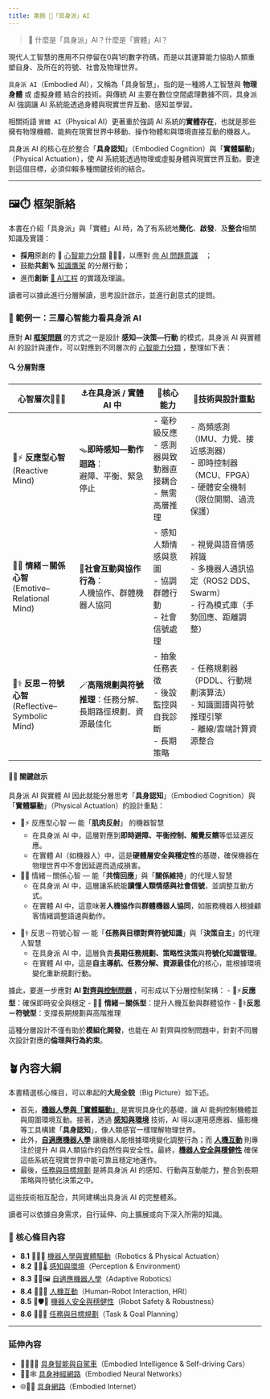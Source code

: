 ```yaml
---
title: 第捌 🦾「具身派」AI
---
```

>  🦾 什麼是「具身派」AI？什麼是「實體」AI？

現代人工智慧的應用不只停留在0與1的數字符碼，而是以其運算能力協助人類重塑自身、及所在的符號、社會及物理世界。

`具身派 AI`（Embodied AI），又稱為「具身智慧」，指的是一種將人工智慧與 **物理身體** 或 虛擬身體 結合的技術。與傳統 AI 主要在數位空間處理數據不同，具身派 AI 強調讓 AI 系統能透過身體與現實世界互動、感知並學習。

相關術語 `實體 AI`（Physical AI）更著重於強調 AI 系統的**實體存在**，也就是那些擁有物理機體、能夠在現實世界中移動、操作物體和與環境直接互動的機器人。

具身派 AI 的核心在於整合「**具身認知**」（Embodied Cognition）與「**實體驅動**」（Physical Actuation），使 AI 系統能透過物理或虛擬身體與現實世界互動。要達到這個目標，必須仰賴多種關鍵技術的結合。

***
## 🖼️⏱️ 框架脈絡

本書在介紹「具身派」與「實體」AI 時，為了有系統地**簡化**、**啟發**、及**整合**相關知識及實踐：
* **採用**原創的 🧠 [心智能力分類](notes-mind.zh-hant) 🐸🐘🧘，以應對 [㉄ AI 問題意識](01----problematics.zh-hant)　；
* 鼓勵**共創**🪜 [知識鷹架](notes-action.zh-hant) 的分層行動；
* 進而**創新** [🌉 AI工程](10----ai_engineering.zh-hant) 的實踐及理論。

讀者可以據此進行分層解讀，思考設計啟示，並進行創意式的提問。

### 🤖  範例一：三層心智能力看具身派 AI 

應對 **AI [框架問題](01-04-Frame_Problem.zh-hant)** 的方式之一是設計 **感知—決策—行動** 的模式，具身派 AI 與實體 AI 的設計與運作，可以對應到不同層次的 [心智能力分類](notes-mind.zh-hant) ，整理如下表：
#### 🔍 分層對應

| 心智層次🐸🐘🧘                                    | ⚓在具身派 / 實體 AI 中                   | 🦾核心能力                               | 🌉技術與設計重點                                                        |
| --------------------------------------------- | --------------------------------- | ------------------------------------ | ---------------------------------------------------------------- |
| 🐸⚡ **反應型心智**<br>(Reactive Mind)              | 🪤**即時感知—動作迴路**：<br>避障、平衡、緊急停止    | - 毫秒級反應<br>- 感測器與致動器直接耦合<br>- 無需高層推理 | - 高頻感測（IMU、力覺、接近感測器）<br>- 即時控制器（MCU、FPGA）<br>- 硬體安全機制（限位開關、過流保護） |
| 🐘💞 **情緒－關係心智**<br>(Emotive–Relational Mind) | 🤝**社會互動與協作行為**：<br>人機協作、群體機器人協同  | - 感知人類情感與意圖<br>- 協調群體行動<br>- 社會信號處理  | - 視覺與語音情感辨識<br>- 多機器人通訊協定（ROS2 DDS、Swarm）<br>- 行為模式庫（手勢回應、距離調整）  |
| 🧘⚕ **反思－符號心智**<br>(Reflective–Symbolic Mind) | 🪄**高階規劃與符號推理**：任務分解、長期路徑規劃、資源最佳化 | - 抽象任務表徵<br>- 後設監控與自我診斷<br>- 長期策略    | - 任務規劃器（PDDL、行動規劃演算法）<br>- 知識圖譜與符號推理引擎<br>- 離線/雲端計算資源整合          |

#### 🦾💡 關鍵啟示

具身派 AI 與實體 AI 因此就能分層思考「**具身認知**」（Embodied Cognition）與「**實體驅動**」（Physical Actuation）的設計重點：

* 🐸⚡ 反應型心智 — 能「**肌肉反射**」 的機器智慧
	- 在具身派 AI 中，這層對應到**即時避障、平衡控制、觸覺反饋**等低延遲反應。
	- 在實體 AI（如機器人）中，這是**硬體層安全與穩定性**的基礎，確保機器在物理世界中不會因延遲而造成損害。
* 🐘💞 情緒－關係心智 — 能「**共情回應**」與「**關係維持**」的代理人智慧
	- 在具身派 AI 中，這層讓系統能**讀懂人類情感與社會信號**，並調整互動方式。
	- 在實體 AI 中，這意味著**人機協作**與**群體機器人協同**，如服務機器人根據顧客情緒調整語速與動作。
- 🧘⚕ 反思－符號心智 — 能「**任務與目標對齊符號知識**」與「**決策自主**」的代理人智慧
	- 在具身派 AI 中，這層負責**長期任務規劃、策略性決策**與**符號化知識管理**。
	- 在實體 AI 中，這是**自主導航、任務分解、資源最佳化**的核心，能根據環境變化重新規劃行動。

據此，要進一步應對 **AI [對齊與控制問題](01-06-AI_Alignment_Control_Problem.zh-hant)** ，可形成以下分層控制架構：
    - 🐸⚡**反應型**：確保即時安全與穩定
    - 🐘💞 **情緒－關係型**：提升人機互動與群體協作
    - 🧘⚕**反思－符號型**：支撐長期規劃與高階推理

這種分層設計不僅有助於**模組化開發**，也能在 AI 對齊與控制問題中，針對不同層次設計對應的**倫理與行為約束**。

## 🪴內容大綱

本書精選核心條目，可以串起的**大局全貌**（Big Picture）如下述。

* 首先，**[機器人學與「實體驅動」](08-01-robotics_and_physical_actuation.zh-hant)** 是實現具身化的基礎，讓 AI 能夠控制機體並與周圍環境互動。接著，透過 **[感知與環境](08-02-perception_and_environment.zh-hant)** 技術，AI 得以運用感應器、攝影機等工具構建「**具身認知**」，像人類感官一樣理解物理世界。
* 此外，**[自適應機器人學](08-03-adaptive_robotics.zh-hant)** 讓機器人能根據環境變化調整行為；而 **[人機互動](08-04-human_robot_interaction.zh-hant)** 則專注於提升 AI 與人類協作的自然性與安全性。最終，**[機器人安全與穩健性](08-05-robot_safety_and_robustness.zh-hant)** 確保這些系統在現實世界中能可靠且穩定地運作。
* 最後，[任務與目標規劃](08-06-robot_tasks_and_goals.zh-hant) 是將具身派 AI 的感知、行動與互動能力，整合到長期策略與符號化決策之中。

這些技術相互配合，共同建構出具身派 AI 的完整體系。

讀者可以依據自身需求，自行延伸、向上擴展或向下深入所需的知識。

### 🌰 核心條目內容

* **8.1** 🦾🤖🔋 [機器人學與實體驅動](08-01-robotics_and_physical_actuation.zh-hant)（Robotics & Physical Actuation）
* **8.2** 🦾📡🌡️ [感知與環境](08-02-perception_and_environment.zh-hant)（Perception & Environment）
* **8.3** 🦾🔄🖼️ [自適應機器人學](08-03-adaptive_robotics.zh-hant)（Adaptive Robotics）
* **8.4** 🦾🤝💪 [人機互動](08-04-human_robot_interaction.zh-hant)（Human-Robot Interaction, HRI）
* **8.5** 🦾🛡️🚨 [機器人安全與穩健性](08-05-robot_safety_and_robustness.zh-hant)（Robot Safety & Robustness）
* **8.6** 🦾🧭🎯 [任務與目標規劃](08-06-robot_tasks_and_goals.zh-hant)（Task & Goal Planning）

***

### 延伸內容

* 🦾🚶‍♀️🤖 [具身智能與自駕車](08-06-embodied_ai_and_self_driving_cars.zh-hant)（Embodied Intelligence & Self-driving Cars）
* 🤖🧠🕸️ [具身神經網路](08-07-embodied_neural_networks.zh-hant)（Embodied Neural Networks）
* 🌐🔗🤖 [具身網路](08-08-embodied_internet.zh-hant)（Embodied Internet）
